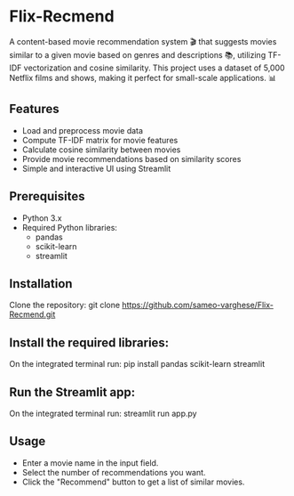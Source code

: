 # Flix-Recmend
A content-based movie recommendation system 🎬 that suggests movies similar to a given movie based on genres and descriptions 📚, utilizing TF-IDF vectorization and cosine similarity. This project uses a dataset of 5,000 Netflix films and shows, making it perfect for small-scale applications. 📊
## Features 
- Load and preprocess movie data
- Compute TF-IDF matrix for movie features
- Calculate cosine similarity between movies
- Provide movie recommendations based on similarity scores
- Simple and interactive UI using Streamlit
## Prerequisites 
- Python 3.x
- Required Python libraries:
  - pandas
  - scikit-learn
  - streamlit
## Installation 
Clone the repository: git clone https://github.com/sameo-varghese/Flix-Recmend.git
## Install the required libraries:
On the integrated terminal run:
pip install pandas scikit-learn streamlit
## Run the Streamlit app:
On the integrated terminal run:
streamlit run app.py
## Usage
- Enter a movie name in the input field.
- Select the number of recommendations you want.
- Click the "Recommend" button to get a list of similar movies.
